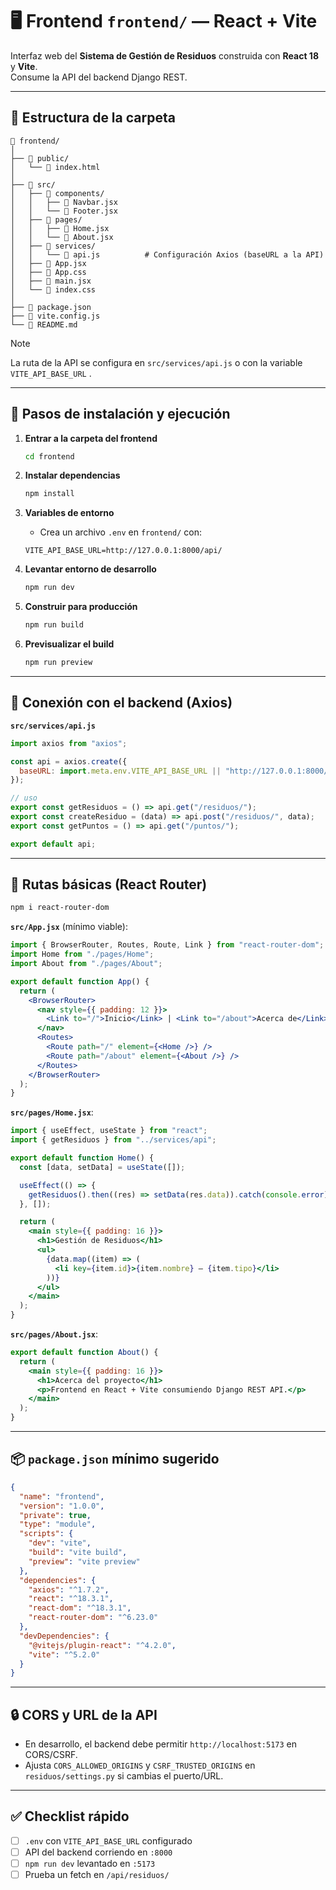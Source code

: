 # 🖥️ Frontend `frontend/` — React + Vite

Interfaz web del **Sistema de Gestión de Residuos** construida con **React 18** y **Vite**.  
Consume la API del backend Django REST.

---

## 📂 Estructura de la carpeta

```text
📁 frontend/
│
├── 📁 public/
│   └── 📄 index.html
│
├── 📁 src/
│   ├── 📁 components/
│   │   ├── 📄 Navbar.jsx
│   │   └── 📄 Footer.jsx
│   ├── 📁 pages/
│   │   ├── 📄 Home.jsx
│   │   └── 📄 About.jsx
│   ├── 📁 services/
│   │   └── 📄 api.js          # Configuración Axios (baseURL a la API)
│   ├── 📄 App.jsx
│   ├── 📄 App.css
│   ├── 📄 main.jsx
│   └── 📄 index.css
│
├── 📄 package.json
├── 📄 vite.config.js
└── 📄 README.md
```

> [!NOTE]
> La ruta de la API se configura en `src/services/api.js` o con la variable `VITE_API_BASE_URL` .

---

## 🚀 Pasos de instalación y ejecución

1. **Entrar a la carpeta del frontend**
   ```bash
   cd frontend
   ```

2. **Instalar dependencias**
   ```bash
   npm install
   ```

3. **Variables de entorno**
   - Crea un archivo `.env` en `frontend/` con:
   ```env
   VITE_API_BASE_URL=http://127.0.0.1:8000/api/
   ```

4. **Levantar entorno de desarrollo**
   ```bash
   npm run dev
   ```

5. **Construir para producción**
   ```bash
   npm run build
   ```

6. **Previsualizar el build**
   ```bash
   npm run preview
   ```

---

## 🔌 Conexión con el backend (Axios)

**`src/services/api.js`** 

```javascript
import axios from "axios";

const api = axios.create({
  baseURL: import.meta.env.VITE_API_BASE_URL || "http://127.0.0.1:8000/api/",
});

// uso
export const getResiduos = () => api.get("/residuos/");
export const createResiduo = (data) => api.post("/residuos/", data);
export const getPuntos = () => api.get("/puntos/");

export default api;
```

---

## 🧭 Rutas básicas (React Router)

```bash
npm i react-router-dom
```

**`src/App.jsx`** (mínimo viable):
```jsx
import { BrowserRouter, Routes, Route, Link } from "react-router-dom";
import Home from "./pages/Home";
import About from "./pages/About";

export default function App() {
  return (
    <BrowserRouter>
      <nav style={{ padding: 12 }}>
        <Link to="/">Inicio</Link> | <Link to="/about">Acerca de</Link>
      </nav>
      <Routes>
        <Route path="/" element={<Home />} />
        <Route path="/about" element={<About />} />
      </Routes>
    </BrowserRouter>
  );
}
```

**`src/pages/Home.jsx`**:
```jsx
import { useEffect, useState } from "react";
import { getResiduos } from "../services/api";

export default function Home() {
  const [data, setData] = useState([]);

  useEffect(() => {
    getResiduos().then((res) => setData(res.data)).catch(console.error);
  }, []);

  return (
    <main style={{ padding: 16 }}>
      <h1>Gestión de Residuos</h1>
      <ul>
        {data.map((item) => (
          <li key={item.id}>{item.nombre} — {item.tipo}</li>
        ))}
      </ul>
    </main>
  );
}
```

**`src/pages/About.jsx`**:
```jsx
export default function About() {
  return (
    <main style={{ padding: 16 }}>
      <h1>Acerca del proyecto</h1>
      <p>Frontend en React + Vite consumiendo Django REST API.</p>
    </main>
  );
}
```

---

## 📦 `package.json` mínimo sugerido

```json
{
  "name": "frontend",
  "version": "1.0.0",
  "private": true,
  "type": "module",
  "scripts": {
    "dev": "vite",
    "build": "vite build",
    "preview": "vite preview"
  },
  "dependencies": {
    "axios": "^1.7.2",
    "react": "^18.3.1",
    "react-dom": "^18.3.1",
    "react-router-dom": "^6.23.0"
  },
  "devDependencies": {
    "@vitejs/plugin-react": "^4.2.0",
    "vite": "^5.2.0"
  }
}
```

---

## 🔒 CORS y URL de la API

- En desarrollo, el backend debe permitir `http://localhost:5173` en CORS/CSRF.  
- Ajusta `CORS_ALLOWED_ORIGINS` y `CSRF_TRUSTED_ORIGINS` en `residuos/settings.py` si cambias el puerto/URL.

---

## ✅ Checklist rápido

- [ ] `.env` con `VITE_API_BASE_URL` configurado  
- [ ] API del backend corriendo en `:8000`  
- [ ] `npm run dev` levantado en `:5173`  
- [ ] Prueba un fetch en `/api/residuos/`
